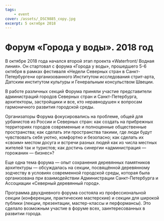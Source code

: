 ```yaml
---
tags:
    - event
cover: /assets/_DSC9885_copy.jpg
excerpt: 5 октября 2018
---
```


# Форум «Города у воды». 2018 год

В октябре 2018  года начался второй этап проекта «Waterfront/ Водная линия». Он стартовал с форума «Города у воды», прошедшего 5-6 октября в рамках фестиваля «Недели Северных стран в Санкт-Петербурге»и организованного Институтом исследования стрит-арта, Датским институтом культуры и Генеральным консульством Швеции.

В работе различных секций Форума приняли участие представители администраций городов Северных стран и Санкт-Петербурга, архитекторы, застройщики и все, кто неравнодушен к вопросам гармоничного развития городской среды.

Организаторы Форума фокусировались на проблеме, общей для урбанистов из России и Северных стран: как создать на прибрежных территориях городов современные и полноценные общественные пространства; как сделать эти пространства такими, где люди будут чувствовать себя уютно, комфортно и безопасно; как сделать их «своим» местом досуга и встречи разных людей как из числа местных жителей так и туристов; как достичь синергии «администрация — горожанин — бизнес»?

Еще одна тема форума — опыт сохранения деревянных памятников архитектуры — обсуждалась на секции, посвящённой деревянному зодчеству в условиях современной городской среды, которая была организована при взаимодействии Администрации Санкт-Петербурга и Ассоциации «Северный деревянный город».

Программа двухдневного форума состояла из профессиональной секции (конференции, практические мастерские) и секции для широкой публики (лекции, презентации, мастер-классы и перформансы). Это сделало возможным участие в форуме всех, заинтересованных в развитии города.
